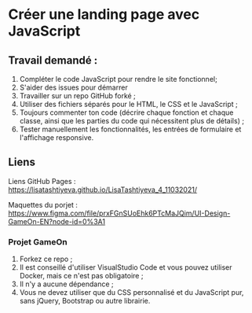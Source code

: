 # Créer une landing page avec JavaScript

## Travail demandé :
1. Compléter le code JavaScript pour rendre le site fonctionnel;
2. S'aider des issues pour démarrer
3. Travailler sur un repo GitHub forké ;
4. Utiliser des fichiers séparés pour le HTML, le CSS et le JavaScript ;
5. Toujours commenter ton code (décrire chaque fonction et chaque classe, ainsi que les parties du code qui nécessitent plus de détails) ;
6. Tester manuellement les fonctionnalités, les entrées de formulaire et l'affichage responsive.

## Liens
Liens GitHub Pages : https://lisatashtiyeva.github.io/LisaTashtiyeva_4_11032021/

Maquettes du porjet : https://www.figma.com/file/prxFGnSUoEhk6PTcMaJQim/UI-Design-GameOn-EN?node-id=0%3A1

### Projet GameOn
1. Forkez ce repo ;
2. Il est conseillé d'utiliser VisualStudio Code et vous pouvez utiliser Docker, mais ce n'est pas obligatoire ;
3. Il n'y a aucune dépendance ;
4. Vous ne devez utiliser que du CSS personnalisé et du JavaScript pur, sans jQuery, Bootstrap ou autre librairie.
